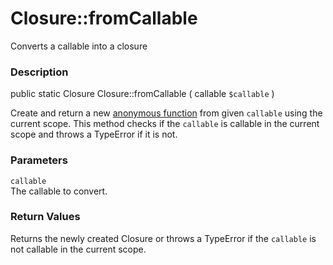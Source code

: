 Closure::fromCallable
=====================

Converts a callable into a closure

### Description

<span class="modifier">public</span> <span
class="modifier">static</span> <span class="type">Closure</span> <span
class="methodname">Closure::fromCallable</span> ( <span
class="methodparam"><span class="type">callable</span>
`$callable`</span> )

Create and return a new
<a href="/functions/anonymous.html" class="link">anonymous function</a>
from given `callable` using the current scope. This method checks if the
`callable` is callable in the current scope and throws a <span
class="classname">TypeError</span> if it is not.

### Parameters

`callable`  
The callable to convert.

### Return Values

Returns the newly created <span class="classname">Closure</span> or
throws a <span class="classname">TypeError</span> if the `callable` is
not callable in the current scope.
